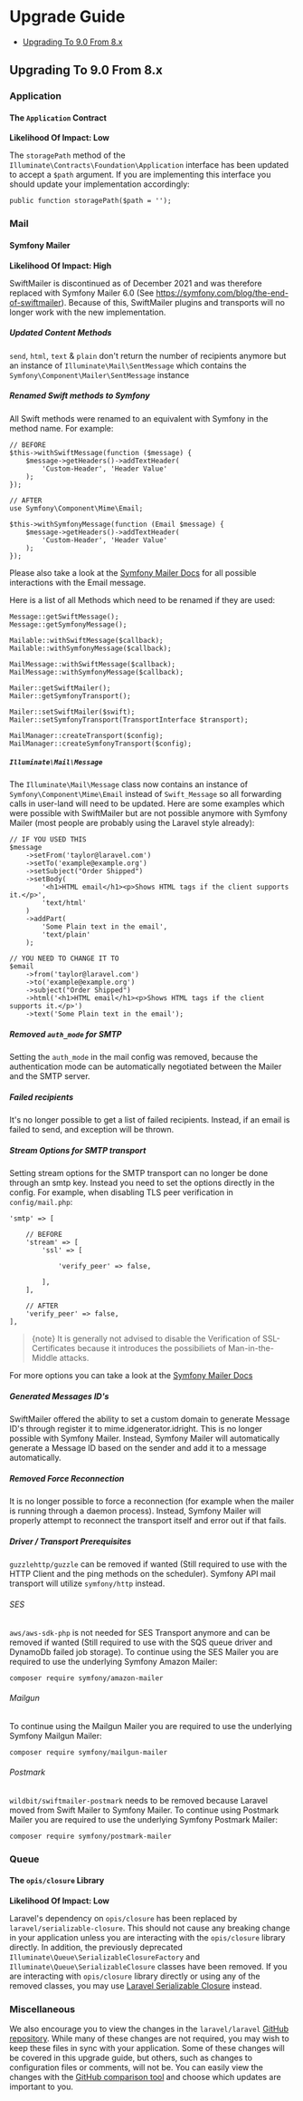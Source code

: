 # Upgrade Guide

- [Upgrading To 9.0 From 8.x](#upgrade-9.0)

<a name="upgrade-9.0"></a>
## Upgrading To 9.0 From 8.x

<a name="application"></a>
### Application

<a name="the-application-contract"></a>
#### The `Application` Contract

**Likelihood Of Impact: Low**

The `storagePath` method of the `Illuminate\Contracts\Foundation\Application` interface has been updated to accept a `$path` argument. If you are implementing this interface you should update your implementation accordingly:

    public function storagePath($path = '');

<a name="mail"></a>
### Mail

<a name="symfony-mailer"></a>
#### Symfony Mailer

**Likelihood Of Impact: High**

SwiftMailer is discontinued as of December 2021 and was therefore replaced with Symfony Mailer 6.0 (See https://symfony.com/blog/the-end-of-swiftmailer). Because of this, SwiftMailer plugins and transports will no longer work with the new implementation.

##### Updated Content Methods

`send`, `html`, `text` & `plain` don't return the number of recipients anymore but an instance of `Illuminate\Mail\SentMessage` which contains the `Symfony\Component\Mailer\SentMessage` instance

##### Renamed Swift methods to Symfony

All Swift methods were renamed to an equivalent with Symfony in the method name. For example:

    // BEFORE
    $this->withSwiftMessage(function ($message) {
        $message->getHeaders()->addTextHeader(
            'Custom-Header', 'Header Value'
        );
    });

    // AFTER
    use Symfony\Component\Mime\Email;

    $this->withSymfonyMessage(function (Email $message) {
        $message->getHeaders()->addTextHeader(
            'Custom-Header', 'Header Value'
        );
    });

Please also take a look at the [Symfony Mailer Docs](https://symfony.com/doc/6.0/mailer.html#creating-sending-messages) for all possible interactions with the Email message.

Here is a list of all Methods which need to be renamed if they are used:
    
    Message::getSwiftMessage();
    Message::getSymfonyMessage();

    Mailable::withSwiftMessage($callback);
    Mailable::withSymfonyMessage($callback);

    MailMessage::withSwiftMessage($callback);
    MailMessage::withSymfonyMessage($callback);

    Mailer::getSwiftMailer();
    Mailer::getSymfonyTransport();

    Mailer::setSwiftMailer($swift);
    Mailer::setSymfonyTransport(TransportInterface $transport);
    
    MailManager::createTransport($config);
    MailManager::createSymfonyTransport($config);

##### `Illuminate\Mail\Message`

The `Illuminate\Mail\Message` class now contains an instance of `Symfony\Component\Mime\Email` instead of `Swift_Message` so all forwarding calls in user-land will need to be updated. Here are some examples which were possible with SwiftMailer but are not possible anymore with Symfony Mailer (most people are probably using the Laravel style already):

    // IF YOU USED THIS
    $message
        ->setFrom('taylor@laravel.com')
        ->setTo('example@example.org')
        ->setSubject("Order Shipped")
        ->setBody(
            '<h1>HTML email</h1><p>Shows HTML tags if the client supports it.</p>',
            'text/html'
        )
        ->addPart(
            'Some Plain text in the email',
            'text/plain'
        );

    // YOU NEED TO CHANGE IT TO
    $email
        ->from('taylor@laravel.com')
        ->to('example@example.org')
        ->subject("Order Shipped")
        ->html('<h1>HTML email</h1><p>Shows HTML tags if the client supports it.</p>')
        ->text('Some Plain text in the email');

##### Removed `auth_mode` for SMTP

Setting the `auth_mode` in the mail config was removed, because the authentication mode can be automatically negotiated between the Mailer and the SMTP server.

##### Failed recipients

It's no longer possible to get a list of failed recipients. Instead, if an email is failed to send, and exception will be thrown.

##### Stream Options for SMTP transport
Setting stream options for the SMTP transport can no longer be done through an smtp key. Instead you need to set the options directly in the config. For example, when disabling TLS peer verification in `config/mail.php`:

    'smtp' => [

        // BEFORE
        'stream' => [
            'ssl' => [

                'verify_peer' => false,

            ],
        ],

        // AFTER
        'verify_peer' => false,
    ],

> {note} It is generally not advised to disable the Verification of SSL-Certificates because it introduces the possibiliets of Man-in-the-Middle attacks.

For more options you can take a look at the [Symfony Mailer Docs](https://symfony.com/doc/6.0/mailer.html#transport-setup)

##### Generated Messages ID's
SwiftMailer offered the ability to set a custom domain to generate Message ID's through register it to mime.idgenerator.idright. This is no longer possible with Symfony Mailer. Instead, Symfony Mailer will automatically generate a Message ID based on the sender and add it to a message automatically.

##### Removed Force Reconnection

It is no longer possible to force a reconnection (for example when the mailer is running through a daemon process). Instead, Symfony Mailer will properly attempt to reconnect the transport itself and error out if that fails.

##### Driver / Transport Prerequisites

`guzzlehttp/guzzle` can be removed if wanted (Still required to use with the HTTP Client and the ping methods on the scheduler). Symfony API mail transport will utilize `symfony/http` instead.

###### SES
`aws/aws-sdk-php` is not needed for SES Transport anymore and can be removed if wanted (Still required to use with the SQS queue driver and DynamoDb failed job storage). To continue using the SES Mailer you are required to use the underlying Symfony Amazon Mailer:

    composer require symfony/amazon-mailer

###### Mailgun
To continue using the Mailgun Mailer you are required to use the underlying Symfony Mailgun Mailer:

    composer require symfony/mailgun-mailer

###### Postmark
`wildbit/swiftmailer-postmark` needs to be removed because Laravel moved from Swift Mailer to Symfony Mailer. To continue using Postmark Mailer you are required to use the underlying Symfony Postmark Mailer:

    composer require symfony/postmark-mailer

<a name="queue"></a>
### Queue

<a name="the-opis-closure-library"></a>
#### The `opis/closure` Library

**Likelihood Of Impact: Low**

Laravel's dependency on `opis/closure` has been replaced by `laravel/serializable-closure`. This should not cause any breaking change in your application unless you are interacting with the `opis/closure` library directly. In addition, the previously deprecated `Illuminate\Queue\SerializableClosureFactory` and `Illuminate\Queue\SerializableClosure` classes have been removed. If you are interacting with `opis/closure` library directly or using any of the removed classes, you may use [Laravel Serializable Closure](https://github.com/laravel/serializable-closure) instead.

<a name="miscellaneous"></a>
### Miscellaneous

We also encourage you to view the changes in the `laravel/laravel` [GitHub repository](https://github.com/laravel/laravel). While many of these changes are not required, you may wish to keep these files in sync with your application. Some of these changes will be covered in this upgrade guide, but others, such as changes to configuration files or comments, will not be. You can easily view the changes with the [GitHub comparison tool](https://github.com/laravel/laravel/compare/8.x...9.x) and choose which updates are important to you.
